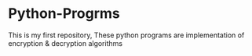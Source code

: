# Python-Progrms
This is my first repository, These python programs are implementation of encryption &amp; decryption algorithms 
